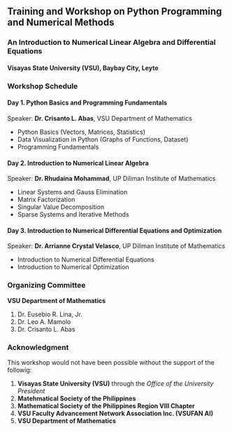 ## Training and Workshop on Python Programming and Numerical Methods
### An Introduction to Numerical Linear Algebra and Differential Equations
#### Visayas State University (VSU), Baybay City, Leyte




### Workshop Schedule

#### Day 1. Python Basics and Programming Fundamentals
Speaker: **Dr. Crisanto L. Abas**, VSU Department of Mathematics
- Python Basics (Vectors, Matrices, Statistics)
- Data Visualization in Python (Graphs of Functions, Dataset)
- Programming Fundamentals


#### Day 2. Introduction to Numerical Linear Algebra
Speaker: **Dr. Rhudaina Mohammad**, UP Diliman Institute of Mathematics
- Linear Systems and Gauss Elimination
- Matrix Factorization
- Singular Value Decomposition
- Sparse Systems and Iterative Methods

#### Day 3. Introduction to Numerical Differential Equations and Optimization
Speaker: **Dr. Arrianne Crystal Velasco**, UP Diliman Institute of Mathematics
- Introduction to Numerical Differential Equations
- Introduction to Numerical Optimization

### Organizing Committee
**VSU Department of Mathematics**
1. Dr. Eusebio R. Lina, Jr.
2. Dr. Leo A. Mamolo
3. Dr. Crisanto L. Abas

### Acknowledgment 
This workshop would not have been possible without the support of the followig:
1. **Visayas State University (VSU)** through the *Office of the University President*
2. **Matehmatical Society of the Philippines**
3. **Mathematical Society of the Philippines Region VIII Chapter**
4. **VSU Faculty Advancement Network Association Inc. (VSUFAN AI)**
5. **VSU Department of Mathematics**
